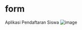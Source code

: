 # form
Aplikasi Pendaftaran Siswa
![image](https://user-images.githubusercontent.com/82166531/180223328-b7bc7457-cbd4-41a3-ad70-4f771583777c.png)
